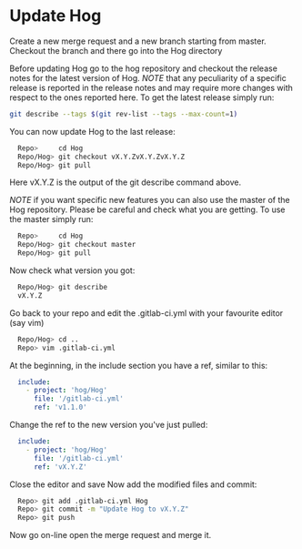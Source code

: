   # Update Hog

Create a new merge request and a new branch starting from master.
Checkout the branch and there go into the Hog directory

Before updating Hog go to the hog repository and checkout the release notes for the latest version of Hog.
*NOTE* that any peculiarity of a specific release is reported in the release notes and may require more changes with respect to the ones reported here.
To get the latest release simply run:

```bash
git describe --tags $(git rev-list --tags --max-count=1)
```

You can now update Hog to the last release:

```bash
  Repo>     cd Hog
  Repo/Hog> git checkout vX.Y.ZvX.Y.ZvX.Y.Z
  Repo/Hog> git pull
```
Here vX.Y.Z is the output of the git describe command above.

*NOTE* if you want specific new features you can also use the master of the Hog repository. 
Please be careful and check what you are getting.
To use the master simply run:

```bash
  Repo>     cd Hog
  Repo/Hog> git checkout master
  Repo/Hog> git pull
```

Now check what version you got:

```bash
  Repo/Hog> git describe
  vX.Y.Z
```

Go back to your repo and edit the .gitlab-ci.yml with your favourite editor (say vim)

```bash
  Repo/Hog> cd ..
  Repo> vim .gitlab-ci.yml
```

At the beginning, in the include section you have a ref, similar to this:

```yaml
  include:
    - project: 'hog/Hog'
      file: '/gitlab-ci.yml'
      ref: 'v1.1.0'
```

Change the ref to the new version you've just pulled:

```yaml
  include:
    - project: 'hog/Hog'
      file: '/gitlab-ci.yml'
      ref: 'vX.Y.Z'
```

Close the editor and save
Now add the modified files and commit:

```bash
  Repo> git add .gitlab-ci.yml Hog
  Repo> git commit -m "Update Hog to vX.Y.Z"
  Repo> git push
```
Now go on-line open the merge request and merge it.
